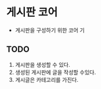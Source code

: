 # 게시판 코어
- 게시판을 구성하기 위한 코어 기

## TODO
  1.	게시판을 생성할 수 있다.
  2.	생성된 게시판에 글을 작성할 수있다.
  3.	게시글은 카테고리를 가진다.
  